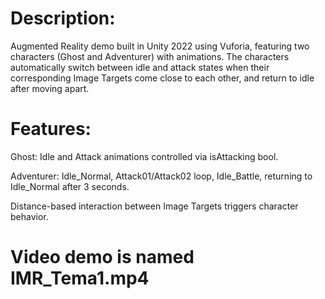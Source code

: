 # Description:
Augmented Reality demo built in Unity 2022 using Vuforia, featuring two characters (Ghost and Adventurer) with animations. The characters automatically switch between idle and attack states when their corresponding Image Targets come close to each other, and return to idle after moving apart.

# Features:

Ghost: Idle and Attack animations controlled via isAttacking bool.

Adventurer: Idle_Normal, Attack01/Attack02 loop, Idle_Battle, returning to Idle_Normal after 3 seconds.

Distance-based interaction between Image Targets triggers character behavior.

# Video demo is named IMR_Tema1.mp4
